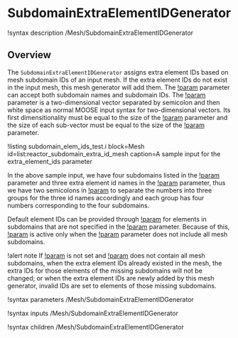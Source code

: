 # SubdomainExtraElementIDGenerator

!syntax description /Mesh/SubdomainExtraElementIDGenerator

## Overview

The `SubdomainExtraElementIDGenerator` assigns extra element IDs based on mesh subdomain IDs of an input mesh.
If the extra element IDs do not exist in the input mesh, this mesh generator will add them.
The [!param](/Mesh/SubdomainExtraElementIDGenerator/subdomains) parameter can accept both subdomain names and subdomain IDs.
The [!param](/Mesh/SubdomainExtraElementIDGenerator/extra_element_ids) parameter is a two-dimensional vector separated by semicolon and then white space as normal MOOSE input syntax for two-dimensional vectors.
Its first dimensitionality must be equal to the size of the [!param](/Mesh/SubdomainExtraElementIDGenerator/extra_element_id_names) parameter and the size of each sub-vector must be equal to the size of the [!param](/Mesh/SubdomainExtraElementIDGenerator/subdomains) parameter.

!listing subdomain_elem_ids_test.i block=Mesh id=list:reactor_subdomain_extra_id_mesh caption=A sample input for the extra_element_ids parameter

In the above sample input, we have four subdomains listed in the [!param](/Mesh/SubdomainExtraElementIDGenerator/subdomains) parameter and three extra element id names in the [!param](/Mesh/SubdomainExtraElementIDGenerator/extra_element_id_names) parameter, thus we have two semicolons in [!param](/Mesh/SubdomainExtraElementIDGenerator/extra_element_ids) to separate the numbers into three groups for the three id names accordingly and each group has four numbers corresponding to the four subdomains.

Default element IDs can be provided through [!param](/Mesh/SubdomainExtraElementIDGenerator/default_extra_element_ids) for elements in subdomains that are not specified in the [!param](/Mesh/SubdomainExtraElementIDGenerator/subdomains) parameter.
Because of this, [!param](/Mesh/SubdomainExtraElementIDGenerator/default_extra_element_ids) is active only when the [!param](/Mesh/SubdomainExtraElementIDGenerator/subdomains) parameter does not include all mesh subdomains.

!alert note
If [!param](/Mesh/SubdomainExtraElementIDGenerator/default_extra_element_ids) is not set and [!param](/Mesh/SubdomainExtraElementIDGenerator/subdomains) does not contain all mesh subdomains, when the extra element IDs already existed in the mesh,
the extra IDs for those elements of the missing subdomains will not be changed; or when the extra element IDs are newly added by this mesh generator, invalid IDs are set to elements of those missing subdomains.

!syntax parameters /Mesh/SubdomainExtraElementIDGenerator

!syntax inputs /Mesh/SubdomainExtraElementIDGenerator

!syntax children /Mesh/SubdomainExtraElementIDGenerator
